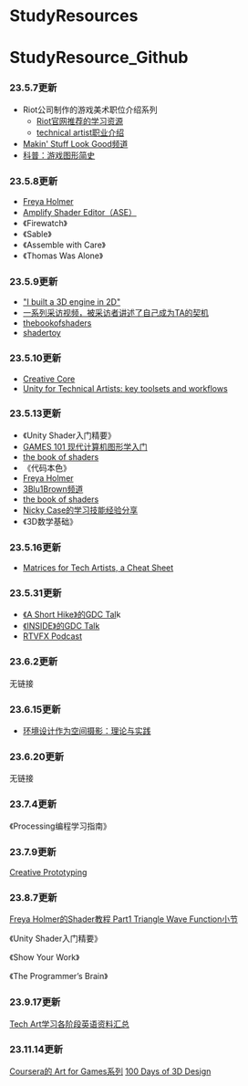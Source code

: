 # StudyResources

# StudyResource_Github

### 23.5.7更新

- Riot公司制作的游戏美术职位介绍系列
  - [Riot官网推荐的学习资源](https://www.riotgames.com/en/artedu/technical-art)
  - [technical artist职业介绍](https://www.youtube.com/watch?v=kr7XYXMM7-U&t=3s)
- [Makin' Stuff Look Good频道](https://www.youtube.com/watch?v=kr7XYXMM7-U&t=3s)
- [科普：游戏图形简史](https://www.youtube.com/watch?v=QyjyWUrHsFc&t=810s)

### 23.5.8更新

- [Freya Holmer](https://www.youtube.com/@Acegikmo)
- [Amplify Shader Editor（ASE）](https://assetstore.unity.com/packages/tools/visual-scripting/amplify-shader-editor-68570)
- 《Firewatch》
- 《Sable》
- 《Assemble with Care》
- 《Thomas Was Alone》

### 23.5.9更新

- ["I built a 3D engine in 2D"](https://www.youtube.com/watch?v=chtRPC1ISyA)
- [一系列采访视频，被采访者讲述了自己成为TA的契机](https://www.youtube.com/watch?v=4QiKJBriBoc&list=PLmGLeHTjF2E6hjMR5pwt9M0mwjIB6hR6T&index=23)
- [thebookofshaders](https://thebookofshaders.com/)
- [shadertoy](https://www.shadertoy.com/)

### **23.5.10更新**

- [Creative Core](https://learn.unity.com/pathway/creative-core)
- [Unity for Technical Artists: key toolsets and workflows](https://create.unity.com/tech-artists-key-toolsets)

### **23.5.13更新**

- 《Unity Shader入门精要》
- [GAMES 101 现代计算机图形学入门](https://www.bilibili.com/video/BV1X7411F744/?spm_id_from=333.337.search-card.all.click)
- [the book of shaders](https://thebookofshaders.com/)
- 《代码本色》
- [Freya Holmer](https://www.youtube.com/@Acegikmo)
- [3Blu1Brown频道](https://www.youtube.com/@3blue1brown)
- [the book of shaders](https://thebookofshaders.com/)
- [Nicky Case的学习技能经验分享](https://ncase.me/faq/)
- 《3D数学基础》

### **23.5.16更新**

- [Matrices for Tech Artists, a Cheat Sheet](https://medium.com/@shahriyarshahrabi/matrices-for-tech-artists-a-cheat-sheet-a81ef64f3b7f)

### **23.5.31更新**

- [《A Short Hike》的GDC Tal](https://www.youtube.com/watch?v=ZW8gWgpptI8&t=1s)k
- [《INSIDE》的GDC Talk](https://www.youtube.com/results?search_query=inside+gdc)
- [RTVFX Podcast](https://www.rtvfxpodcast.com/)

### **23.6.2更新**

无链接

### **23.6.15更新**

- [环境设计作为空间摄影：理论与实践](https://www.youtube.com/watch?v=L27Qb20AYmc)

### **23.6.20更新**

无链接

### **23.7.4更新**

《Processing编程学习指南》

### **23.7.9更新**

[Creative Prototyping](https://www.youtube.com/watch?v=L0lqQXbpjCM&t=21s)

### **23.8.7更新**

[Freya Holmer的Shader教程 Part1 Triangle Wave Function小节](https://www.youtube.com/watch?v=kfM-yu0iQBk&list=PLImQaTpSAdsCnJon-Eir92SZMl7tPBS4Z)

《Unity Shader入门精要》

《Show Your Work》

《The Programmer’s Brain》

### **23.9.17更新**
[Tech Art学习各阶段英语资料汇总](https://guerilla-tactics.com/hats/graphics/)

### **23.11.14更新**
[Coursera的 Art for Games系列](https://www.coursera.org/specializations/art-for-games)
[100 Days of 3D Design](https://medium.com/the-100-day-project/100-days-of-3d-4b28a514f3ac)

